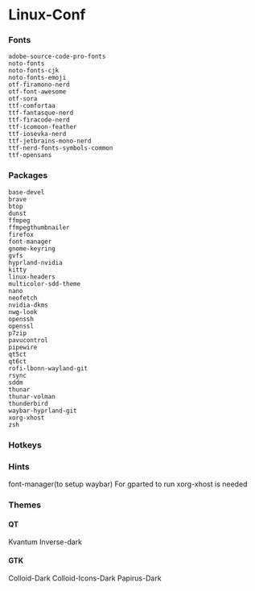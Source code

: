 # Linux-Conf

### Fonts

    adobe-source-code-pro-fonts
    noto-fonts
    noto-fonts-cjk
    noto-fonts-emoji
    otf-firamono-nerd
    otf-font-awesome
    otf-sora
    ttf-comfortaa
    ttf-fantasque-nerd
    ttf-firacode-nerd
    ttf-icomoon-feather
    ttf-iosevka-nerd
    ttf-jetbrains-mono-nerd
    ttf-nerd-fonts-symbols-common
    ttf-opensans

### Packages

    base-devel
    brave
    btop
    dunst
    ffmpeg
    ffmpegthumbnailer
    firefox
    font-manager
    gnome-keyring
    gvfs
    hyprland-nvidia
    kitty
    linux-headers
    multicolor-sdd-theme
    nano
    neofetch
    nvidia-dkms
    nwg-look
    openssh
    openssl
    p7zip
    pavucontrol
    pipewire
    qt5ct
    qt6ct
    rofi-lbonn-wayland-git
    rsync
    sddm
    thunar
    thunar-volman
    thunderbird
    waybar-hyprland-git
    xorg-xhost
    zsh

### Hotkeys

### Hints

font-manager(to setup waybar)
For gparted to run xorg-xhost is needed

### Themes

#### QT

Kvantum
Inverse-dark

#### GTK

Colloid-Dark
Colloid-Icons-Dark
Papirus-Dark
